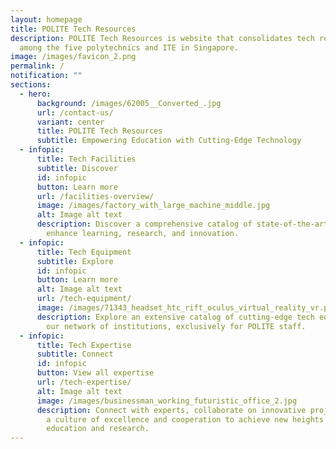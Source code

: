 ```yaml
---
layout: homepage
title: POLITE Tech Resources
description: POLITE Tech Resources is website that consolidates tech resources
  among the five polytechnics and ITE in Singapore.
image: /images/favicon_2.png
permalink: /
notification: ""
sections:
  - hero:
      background: /images/62005__Converted_.jpg
      url: /contact-us/
      variant: center
      title: POLITE Tech Resources
      subtitle: Empowering Education with Cutting-Edge Technology
  - infopic:
      title: Tech Facilities
      subtitle: Discover
      id: infopic
      button: Learn more
      url: /facilities-overview/
      image: /images/factory_with_large_machine_middle.jpg
      alt: Image alt text
      description: Discover a comprehensive catalog of state-of-the-art technology to
        enhance learning, research, and innovation.
  - infopic:
      title: Tech Equipment
      subtitle: Explore
      id: infopic
      button: Learn more
      alt: Image alt text
      url: /tech-equipment/
      image: /images/71343_headset_htc_rift_oculus_virtual_reality_vr.png
      description: Explore an extensive catalog of cutting-edge tech equipment across
        our network of institutions, exclusively for POLITE staff.
  - infopic:
      title: Tech Expertise
      subtitle: Connect
      id: infopic
      button: View all expertise
      url: /tech-expertise/
      alt: Image alt text
      image: /images/businessman_working_futuristic_office_2.jpg
      description: Connect with experts, collaborate on innovative projects to foster
        a culture of excellence and cooperation to achieve new heights in
        education and research.
---
```

